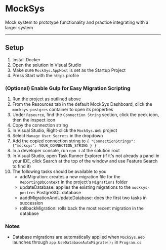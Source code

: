 # MockSys

Mock system to prototype functionality and practice integrating with a larger system

---

## Setup

1. Install Docker
1. Open the solution in Visual Studio
1. Make sure `MockSys.AppHost` is set as the Startup Project
1. Press Start with the `https` profile

### (Optional) Enable Gulp for Easy Migration Scripting

1. Run the project as outlined above
1. From the Resources tab in the default MockSys Dashboard, click the `mocksys-postgres` container to open its properties
1. Under `Resource`, find the `Connection String` section, click the peek icon, then the inspect icon
1. Copy the connection string
1. In Visual Studio, Right-click the `MockSys.Web` project
1. Select `Manage User Secrets` in the dropdown
1. Add the copied connection string to `{ "ConnectionStrings": {"mocksys": YOUR_CONNECTION_STRING } }`
1. In a developer console, run `npm i` at the solution root
1. In Visual Studio, open Task Runner Explorer (if it's not already a panel in your IDE, click Search at the top of the window and use Feature Search to find it)
1. The following tasks should be available to you
	- addMigration: creates a new migration file for the `ReportingDbContext` in the project's `Migrations` folder
	- updateDatabase: applies the existing migrations to the `mocksys-postres` PostgreSQL database
	- aaddMigrationAndUpdateDatabase: does the first two tasks in succession
	- rollbackMigration: rolls back the most recent migration in the database

### Notes

- Database migrations are automatically applied when `MockSys.Web` launches through `app.UseDatabaseAutoMigrate();` in `Program.cs`
